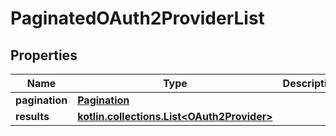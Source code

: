 
# PaginatedOAuth2ProviderList

## Properties
Name | Type | Description | Notes
------------ | ------------- | ------------- | -------------
**pagination** | [**Pagination**](Pagination.md) |  | 
**results** | [**kotlin.collections.List&lt;OAuth2Provider&gt;**](OAuth2Provider.md) |  | 



